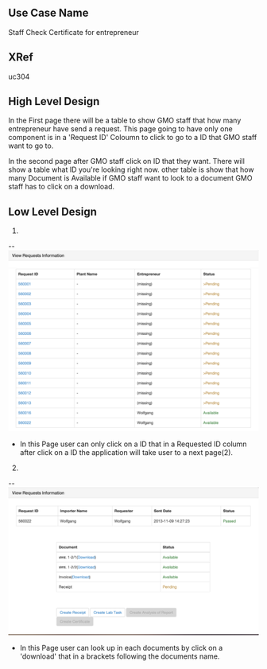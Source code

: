 Use Case Name
-------------
Staff Check Certificate for entrepreneur

XRef
----
uc304

High Level Design
-----------------
In the First page there will be a table to show GMO staff that how many entrepreneur have send a request.
This page going to have only one component is in a 'Request ID' Coloumn to click to go to a ID that GMO staff want to go to.

In the second page after GMO staff click on ID that they want.
There will show a table what ID you're looking right now.
other table is show that how many Document is Available if GMO staff want to look to a document GMO staff has to click on a download.

Low Level Design
----------------
1.
--
![Screenshot](images/ds304-ViewRequestsInformation2.png)
![Screenshot](images/ds304-ViewRequestsInformation3.png)

  * In this Page user can only click on a ID that in a Requested ID column after click on a ID the application will take user to a next page(2).

2.
--
![Screenshot](images/ds304-ViewRequestsInformation.png)

  * In this Page user can look up in each documents by click on a 'download' that in a brackets following the documents name.

